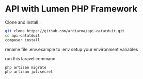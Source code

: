 # API with Lumen PHP Framework


Clone and install :

```sh
git clone https://github.com/ardiarna/api-catatduit.git
cd api-catatduit
composer install
```

rename file .env.example to .env
setup your environment variables

run this laravel command

```sh
php artisan migrate
php artisan jwt:secret
```
